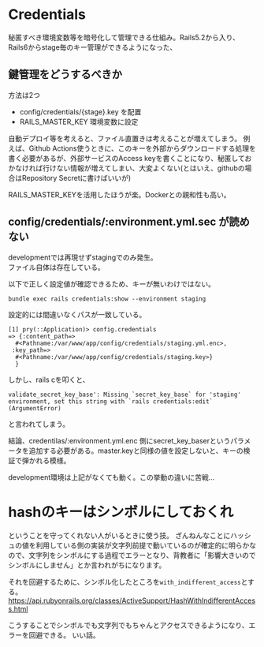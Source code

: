 # Credentials

秘匿すべき環境変数等を暗号化して管理できる仕組み。Rails5.2から入り、Rails6からstage毎のキー管理ができるようになった、

## 鍵管理をどうするべきか

方法は2つ
- config/credentials/{stage}.key を配置
- RAILS_MASTER_KEY 環境変数に設定

自動デプロイ等を考えると、ファイル直置きは考えることが増えてしまう。
例えば、Github Actions使うときに、このキーを外部からダウンロードする処理を書く必要があるが、外部サービスのAccess keyを書くことになり、秘匿しておかなければ行けない情報が増えてしまい、大変よくない(とはいえ、githubの場合はRepository Secretに書けばいいが)

RAILS_MASTER_KEYを活用したほうが楽。Dockerとの親和性も高い。

## config/credentials/:environment.yml.sec が読めない

developmentでは再現せずstagingでのみ発生。  
ファイル自体は存在している。


以下で正しく設定値が確認できるため、キーが無いわけではない。
```
bundle exec rails credentials:show --environment staging
```

設定的には間違いなくパスが一致している。

```
[1] pry(::Application)> config.credentials
=> {:content_path=>
  #<Pathname:/var/www/app/config/credentials/staging.yml.enc>,
 :key_path=>
  #<Pathname:/var/www/app/config/credentials/staging.key>}
  }
```

しかし、rails cを叩くと、

```
validate_secret_key_base': Missing `secret_key_base` for 'staging' environment, set this string with `rails credentials:edit` (ArgumentError)
```

と言われてしまう。

結論、credentilas/:environment.yml.enc 側にsecret_key_baserというパラメータを追加する必要がある。master.keyと同様の値を設定しないと、キーの検証で弾かれる模様。

development環境は上記がなくても動く。この挙動の違いに苦戦...

# hashのキーはシンボルにしておくれ

ということを守ってくれない人がいるときに使う技。
ざんねんなことにハッシュの値を利用している側の実装が文字列前提で動いているのが確定的に明らかなので、文字列をシンボルにする過程でエラーとなり、背教者に「影響大きいのでシンボルにしません」とか言われがちになります。

それを回避するために、シンボル化したところを`with_indifferent_access`とする。
https://api.rubyonrails.org/classes/ActiveSupport/HashWithIndifferentAccess.html

こうすることでシンボルでも文字列でもちゃんとアクセスできるようになり、エラーを回避できる。
いい話。
